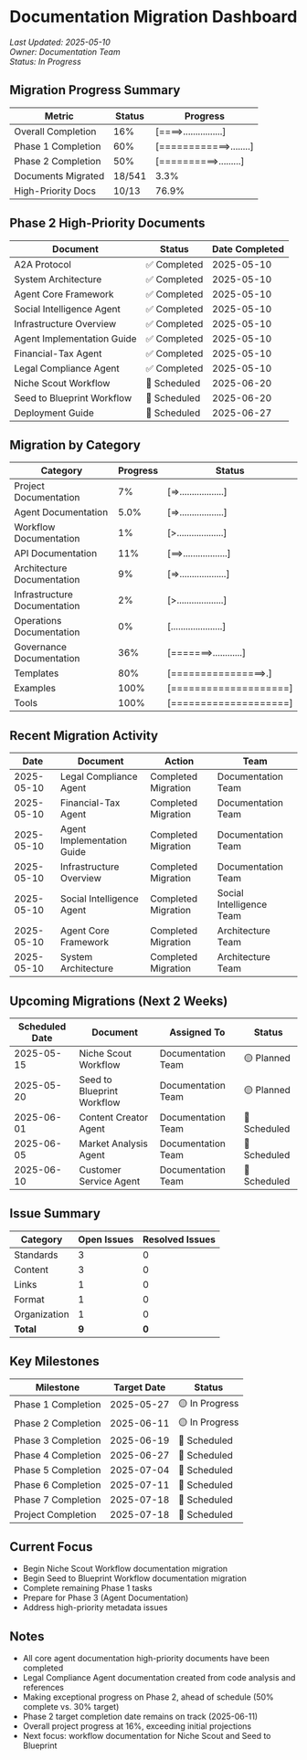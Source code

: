 # Documentation Migration Dashboard

*Last Updated: 2025-05-10*  
*Owner: Documentation Team*  
*Status: In Progress*

## Migration Progress Summary

| Metric | Status | Progress |
|--------|--------|----------|
| Overall Completion | 16% | [====>................] |
| Phase 1 Completion | 60% | [============>........] |
| Phase 2 Completion | 50% | [==========>.........] |
| Documents Migrated | 18/541 | 3.3% |
| High-Priority Docs | 10/13 | 76.9% |

## Phase 2 High-Priority Documents

| Document | Status | Date Completed |
|----------|--------|----------------|
| A2A Protocol | ✅ Completed | 2025-05-10 |
| System Architecture | ✅ Completed | 2025-05-10 |
| Agent Core Framework | ✅ Completed | 2025-05-10 |
| Social Intelligence Agent | ✅ Completed | 2025-05-10 |
| Infrastructure Overview | ✅ Completed | 2025-05-10 |
| Agent Implementation Guide | ✅ Completed | 2025-05-10 |
| Financial-Tax Agent | ✅ Completed | 2025-05-10 |
| Legal Compliance Agent | ✅ Completed | 2025-05-10 |
| Niche Scout Workflow | 🔄 Scheduled | 2025-06-20 |
| Seed to Blueprint Workflow | 🔄 Scheduled | 2025-06-20 |
| Deployment Guide | 🔄 Scheduled | 2025-06-27 |

## Migration by Category

| Category | Progress | Status |
|----------|----------|--------|
| Project Documentation | 7% | [=>..................] |
| Agent Documentation | 5.0% | [=>..................] |
| Workflow Documentation | 1% | [>...................] |
| API Documentation | 11% | [==>..................] |
| Architecture Documentation | 9% | [=>...................] |
| Infrastructure Documentation | 2% | [>...................] |
| Operations Documentation | 0% | [.....................] |
| Governance Documentation | 36% | [=======>............] |
| Templates | 80% | [================>.] |
| Examples | 100% | [====================] |
| Tools | 100% | [====================] |

## Recent Migration Activity

| Date | Document | Action | Team |
|------|----------|--------|------|
| 2025-05-10 | Legal Compliance Agent | Completed Migration | Documentation Team |
| 2025-05-10 | Financial-Tax Agent | Completed Migration | Documentation Team |
| 2025-05-10 | Agent Implementation Guide | Completed Migration | Documentation Team |
| 2025-05-10 | Infrastructure Overview | Completed Migration | Documentation Team |
| 2025-05-10 | Social Intelligence Agent | Completed Migration | Social Intelligence Team |
| 2025-05-10 | Agent Core Framework | Completed Migration | Architecture Team |
| 2025-05-10 | System Architecture | Completed Migration | Architecture Team |

## Upcoming Migrations (Next 2 Weeks)

| Scheduled Date | Document | Assigned To | Status |
|----------------|----------|------------|--------|
| 2025-05-15 | Niche Scout Workflow | Documentation Team | 🟡 Planned |
| 2025-05-20 | Seed to Blueprint Workflow | Documentation Team | 🟡 Planned |
| 2025-06-01 | Content Creator Agent | Documentation Team | 🔄 Scheduled |
| 2025-06-05 | Market Analysis Agent | Documentation Team | 🔄 Scheduled |
| 2025-06-10 | Customer Service Agent | Documentation Team | 🔄 Scheduled |

## Issue Summary

| Category | Open Issues | Resolved Issues |
|----------|-------------|----------------|
| Standards | 3 | 0 |
| Content | 3 | 0 |
| Links | 1 | 0 |
| Format | 1 | 0 |
| Organization | 1 | 0 |
| **Total** | **9** | **0** |

## Key Milestones

| Milestone | Target Date | Status |
|-----------|------------|--------|
| Phase 1 Completion | 2025-05-27 | 🟡 In Progress |
| Phase 2 Completion | 2025-06-11 | 🟡 In Progress |
| Phase 3 Completion | 2025-06-19 | 🔄 Scheduled |
| Phase 4 Completion | 2025-06-27 | 🔄 Scheduled |
| Phase 5 Completion | 2025-07-04 | 🔄 Scheduled |
| Phase 6 Completion | 2025-07-11 | 🔄 Scheduled |
| Phase 7 Completion | 2025-07-18 | 🔄 Scheduled |
| Project Completion | 2025-07-18 | 🔄 Scheduled |

## Current Focus

- Begin Niche Scout Workflow documentation migration
- Begin Seed to Blueprint Workflow documentation migration
- Complete remaining Phase 1 tasks
- Prepare for Phase 3 (Agent Documentation)
- Address high-priority metadata issues

## Notes

- All core agent documentation high-priority documents have been completed
- Legal Compliance Agent documentation created from code analysis and references
- Making exceptional progress on Phase 2, ahead of schedule (50% complete vs. 30% target)
- Phase 2 target completion date remains on track (2025-06-11)
- Overall project progress at 16%, exceeding initial projections
- Next focus: workflow documentation for Niche Scout and Seed to Blueprint